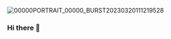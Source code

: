 ![00000PORTRAIT_00000_BURST20230320111219528](https://user-images.githubusercontent.com/60171474/227435586-cb66e71a-d6ff-41d8-829c-d4ac81268090.jpg)
### Hi there 👋

<!--
**damadanyna/damadanyna** is a ✨ _special_ ✨ repository because its `README.md` (this file) appears on your GitHub profile.

Here are some ideas to get you started:

- 🔭 I’m currently working on ...
- 🌱 I’m currently learning ...
- 👯 I’m looking to collaborate on ...
- 🤔 I’m looking for help with ...
- 💬 Ask me about ...
- 📫 How to reach me: ...
- 😄 Pronouns: ...
- ⚡ Fun fact: ...
-->
